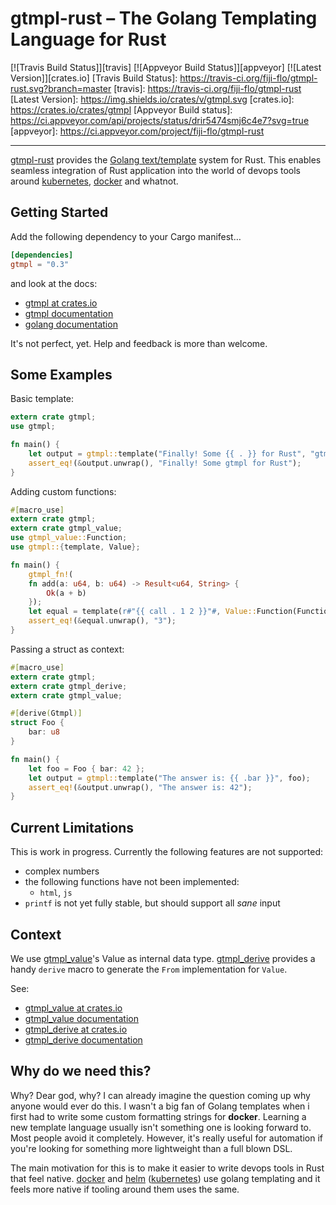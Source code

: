 # gtmpl-rust – The Golang Templating Language for Rust
[![Travis Build Status]][travis] [![Appveyor Build Status]][appveyor] [![Latest Version]][crates.io]
[Travis Build Status]: https://travis-ci.org/fiji-flo/gtmpl-rust.svg?branch=master
[travis]: https://travis-ci.org/fiji-flo/gtmpl-rust
[Latest Version]: https://img.shields.io/crates/v/gtmpl.svg
[crates.io]: https://crates.io/crates/gtmpl
[Appveyor Build status]: https://ci.appveyor.com/api/projects/status/drir5474smj6c4e7?svg=true
[appveyor]: https://ci.appveyor.com/project/fiji-flo/gtmpl-rust

---

[gtmpl-rust] provides the [Golang text/template] system for Rust. This enables
seamless integration of Rust application into the world of devops tools around
[kubernetes], [docker] and whatnot.

## Getting Started

Add the following dependency to your Cargo manifest…
```toml
[dependencies]
gtmpl = "0.3"
```

and look at the docs:
* [gtmpl at crates.io](https://crates.io/crate/gtmpl)
* [gtmpl documentation](https://docs.rs/crate/gtmpl)
* [golang documentation](https://golang.org/pkg/text/template/)


It's not perfect, yet. Help and feedback is more than welcome.

## Some Examples

Basic template:
```rust
extern crate gtmpl;
use gtmpl;

fn main() {
    let output = gtmpl::template("Finally! Some {{ . }} for Rust", "gtmpl");
    assert_eq!(&output.unwrap(), "Finally! Some gtmpl for Rust");
}
```

Adding custom functions:
```rust
#[macro_use]
extern crate gtmpl;
extern crate gtmpl_value;
use gtmpl_value::Function;
use gtmpl::{template, Value};

fn main() {
    gtmpl_fn!(
    fn add(a: u64, b: u64) -> Result<u64, String> {
        Ok(a + b)
    });
    let equal = template(r#"{{ call . 1 2 }}"#, Value::Function(Function { f: add }));
    assert_eq!(&equal.unwrap(), "3");
}
```

Passing a struct as context:
```rust
#[macro_use]
extern crate gtmpl;
extern crate gtmpl_derive;
extern crate gtmpl_value;

#[derive(Gtmpl)]
struct Foo {
    bar: u8
}

fn main() {
    let foo = Foo { bar: 42 };
    let output = gtmpl::template("The answer is: {{ .bar }}", foo);
    assert_eq!(&output.unwrap(), "The answer is: 42");
}
```

## Current Limitations

This is work in progress. Currently the following features are not supported:

* complex numbers
* the following functions have not been implemented:
  * `html`, `js`
* `printf` is not yet fully stable, but should support all *sane* input

## Context

We use [gtmpl_value]'s Value as internal data type. [gtmpl_derive] provides a
handy `derive` macro to generate the `From` implementation for `Value`.

See:

* [gtmpl_value at crates.io](https://crates.io/crate/gtmpl_value)
* [gtmpl_value documentation](https://docs.rs/crate/gtmpl_value)
* [gtmpl_derive at crates.io](https://crates.io/crate/gtmpl_derive)
* [gtmpl_derive documentation](https://docs.rs/crate/gtmpl_derive)

## Why do we need this?

Why? Dear god, why? I can already imagine the question coming up why anyone would
ever do this. I wasn't a big fan of Golang templates when i first had to write
some custom formatting strings for **docker**. Learning a new template language
usually isn't something one is looking forward to. Most people avoid it
completely. However, it's really useful for automation if you're looking for
something more lightweight than a full blown DSL.

The main motivation for this is to make it easier to write devops tools in Rust
that feel native. [docker] and [helm] ([kubernetes]) use golang templating and
it feels more native if tooling around them uses the same.

[gtmpl-rust]: https://github.com/fiji-flo/gtmpl-rust
[Golang text/template]: https://golang.org/pkg/text/template/
[kubernetes]: https://kubernetes.io
[helm]: https://github.com/kubernetes/helm/blob/master/docs/chart_best_practices/templates.md
[docker]: https://docker.com
[gtmpl_value]: https://github.com/fiji-flo/gtmpl_value
[gtmpl_derive]: https://github.com/fiji-flo/gtmpl_derive
